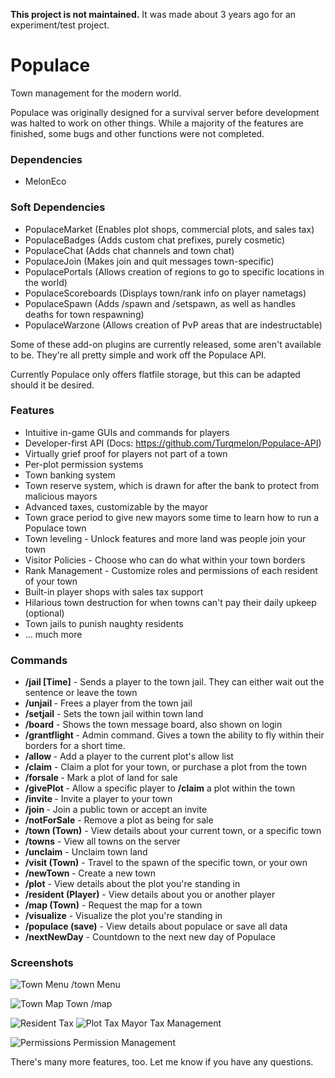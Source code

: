 **This project is not maintained.**
It was made about 3 years ago for an experiment/test project.

# Populace
Town management for the modern world.

Populace was originally designed for a survival server before development was halted to work on other things. While a majority of the features are finished, some bugs and other functions were not completed.

### Dependencies
+ MelonEco

### Soft Dependencies
+ PopulaceMarket (Enables plot shops, commercial plots, and sales tax)
+ PopulaceBadges (Adds custom chat prefixes, purely cosmetic)
+ PopulaceChat (Adds chat channels and town chat)
+ PopulaceJoin (Makes join and quit messages town-specific)
+ PopulacePortals (Allows creation of regions to go to specific locations in the world)
+ PopulaceScoreboards (Displays town/rank info on player nametags)
+ PopulaceSpawn (Adds /spawn and /setspawn, as well as handles deaths for town respawning)
+ PopulaceWarzone (Allows creation of PvP areas that are indestructable)

Some of these add-on plugins are currently released, some aren't available to be. They're all pretty simple and work off the Populace API.

Currently Populace only offers flatfile storage, but this can be adapted should it be desired.

### Features
+ Intuitive in-game GUIs and commands for players
+ Developer-first API (Docs: https://github.com/Turqmelon/Populace-API)
+ Virtually grief proof for players not part of a town
+ Per-plot permission systems
+ Town banking system
+ Town reserve system, which is drawn for after the bank to protect from malicious mayors
+ Advanced taxes, customizable by the mayor
+ Town grace period to give new mayors some time to learn how to run a Populace town
+ Town leveling - Unlock features and more land was people join your town
+ Visitor Policies - Choose who can do what within your town borders
+ Rank Management - Customize roles and permissions of each resident of your town
+ Built-in player shops with sales tax support
+ Hilarious town destruction for when towns can't pay their daily upkeep (optional)
+ Town jails to punish naughty residents
+ ... much more

### Commands
+ **/jail <Player> [Time]** - Sends a player to the town jail. They can either wait out the sentence or leave the town
+ **/unjail <PLayer>** - Frees a player from the town jail
+ **/setjail** - Sets the town jail within town land
+ **/board** - Shows the town message board, also shown on login
+ **/grantflight <Town> <Time>** - Admin command. Gives a town the ability to fly within their borders for a short time.
+ **/allow <Player>** - Add a player to the current plot's allow list
+ **/claim** - Claim a plot for your town, or purchase a plot from the town
+ **/forsale <Price>** - Mark a plot of land for sale
+ **/givePlot <Player>** - Allow a specific player to **/claim** a plot within the town
+ **/invite <Player>** - Invite a player to your town
+ **/join <Town>** - Join a public town or accept an invite
+ **/notForSale** - Remove a plot as being for sale
+ **/town (Town)** - View details about your current town, or a specific town
+ **/towns** - View all towns on the server
+ **/unclaim** - Unclaim town land
+ **/visit (Town)** - Travel to the spawn of the specific town, or your own
+ **/newTown <Name>** - Create a new town
+ **/plot** - View details about the plot you're standing in
+ **/resident (Player)** - View details about you or another player
+ **/map (Town)** - Request the map for a town
+ **/visualize** - Visualize the plot you're standing in
+ **/populace (save)** - View details about populace or save all data
+ **/nextNewDay** - Countdown to the next new day of Populace

### Screenshots
![Town Menu](http://i.imgur.com/8Hwaa7t.gif)
/town Menu

![Town Map](http://i.imgur.com/CH4BqD1.png)
Town /map

![Resident Tax](http://i.imgur.com/6hudRpm.png)
![Plot Tax](http://i.imgur.com/TMyuVCT.png)
Mayor Tax Management

![Permissions](http://i.imgur.com/2ZBAmKB.gif)
Permission Management

There's many more features, too. Let me know if you have any questions.
